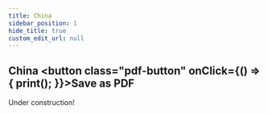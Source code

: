 ```yaml
---
title: China
sidebar_position: 1  
hide_title: true
custom_edit_url: null
---
```

## China <button class="pdf-button" onClick={() => { print(); }}>Save as PDF</button>

Under construction!